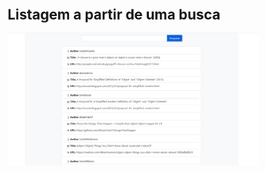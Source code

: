 # Listagem a partir de uma busca

<img src="../assets/lista-livro.png" alt="Lista de Livros" style="margin: 0 auto;">

